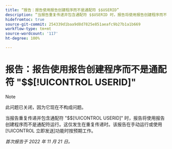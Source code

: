 ```yaml
---
title: “报告：报告使用报告创建程序而不是通配符 $$USERID”
description: “当报告重复传递并包含通配符 $$USERID 时，报告将使用报告创建程序而不是通配符运行。这仅发生在重复传递时。该报告在手动运行或使用立即发送功能时按预期工作。”
hidefromtoc: true
source-git-commit: 254339d1baa9d8d7825e851aeafc9b27b1a1b669
workflow-type: tm+mt
source-wordcount: '117'
ht-degree: 100%

---
```



# 报告：报告使用报告创建程序而不是通配符 &quot;$$[!UICONTROL USERID]&quot;

>[!NOTE]
>
>此问题已关闭，因为它现在不构成问题。

当报告重复传递并包含通配符 &quot;$$[!UICONTROL USERID]&quot; 时，报告将使用报告创建程序而不是通配符运行。这仅发生在重复传递时。该报告在手动运行或使用[!UICONTROL 立即发送]功能时按预期工作。

_首次报告于 2022 年 11 月 21 日。_

